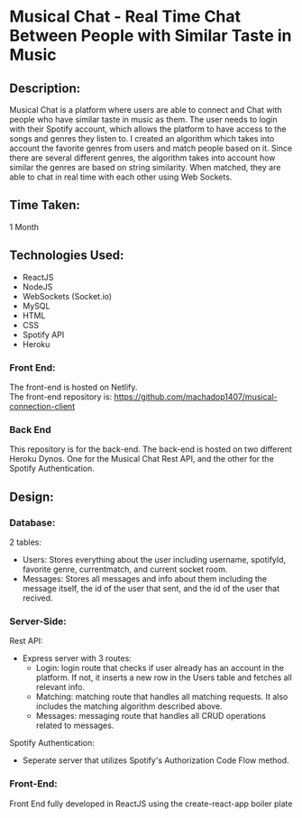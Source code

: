 # Musical Chat - Real Time Chat Between People with Similar Taste in Music


## Description:

Musical Chat is a platform where users are able to connect and
Chat with people who have similar taste in music as them. The
user needs to login with their Spotify account, which allows the
platform to have access to the songs and genres they listen to.
I created an algorithm which takes into account the favorite
genres from users and match people based on it. Since there are
several different genres, the algorithm takes into account how
similar the genres are based on string similarity. When matched,
they are able to chat in real time with each other using Web
Sockets.

## Time Taken:

1 Month

## Technologies Used:

- ReactJS
- NodeJS
- WebSockets (Socket.io)
- MySQL
- HTML
- CSS
- Spotify API
- Heroku

### Front End:

The front-end is hosted on Netlify.  
The front-end repository is: https://github.com/machadop1407/musical-connection-client

### Back End

This repository is for the back-end.
The back-end is hosted on two different Heroku Dynos. One for the Musical Chat Rest API, and the other for the Spotify Authentication.

## Design:

### Database:

2 tables:
- Users: Stores everything about the user including username, spotifyId, favorite genre, currentmatch, and current socket room.
- Messages: Stores all messages and info about them including the message itself, the id of the user that sent, and the id of the user that recived.


### Server-Side:
Rest API: 
- Express server with 3 routes:
  - Login: login route that checks if user already has an account in the platform. If not, it inserts a new row in the Users table and fetches all relevant info.
  - Matching: matching route that handles all matching requests. It also includes the matching algorithm described above.
  - Messages: messaging route that handles all CRUD operations related to messages.
  
Spotify Authentication:
- Seperate server that utilizes Spotify's Authorization Code Flow method.

### Front-End:

Front End fully developed in ReactJS using the create-react-app boiler plate






